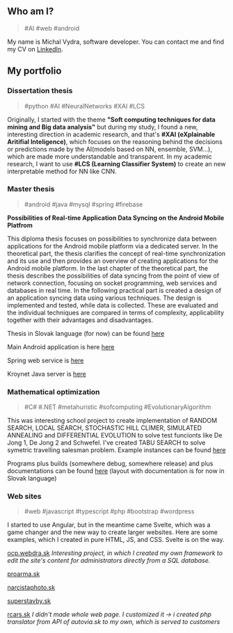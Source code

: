 ## Who am I?

> #AI #web #android

My name is Michal Vydra, software developer. You can contact me and find my CV on [LinkedIn](https://sk.linkedin.com/in/michal-vydra-a7045216a).

## My portfolio

### Dissertation thesis

> #python #AI #NeuralNetworks #XAI #LCS

Originally, I started with the theme **"Soft computing techniques for data mining and Big data analysis"** but during my study, I found a new, interesting direction in academic research, and that's **#XAI (eXplainable Aritifial Inteligence)**, which focuses on the reasoning behind the decisions or predictions made by the AI(models based on NN, ensemble, SVM...), which are made more understandable and transparent. In my academic research, I want to use **#LCS (Learning Classifier System)** to create an new interpretable method for NN like CNN.

### Master thesis

> #android #java #mysql #spring #firebase

**Possibilities of Real-time Application Data Syncing on the Android Mobile Platfrom**

This diploma thesis focuses on possibilities to synchronize data between applications for the Android mobile platform via a dedicated server. In the theoretical part, the thesis clarifies the concept of real-time synchronization and its use and then provides an overview of creating applications for the Android mobile platform. In the last chapter of the theoretical part, the thesis describes the possibilities of data syncing from the point of view of network connection, focusing on socket programming, web services and databases in real time. In the following practical part is created a design of an application syncing data using various techniques. The design is implemented and tested, while data is collected. These are evaluated and the individual techniques are compared in terms of complexity, applicability together with their advantages and disadvantages.

Thesis in Slovak language (for now) can be found [here](https://theses.cz/id/5b12gh/?lang=en;zpet=%2Fvyhledavani%2F%3Fsearch%3Dsynchronizace%20android%20real-time%26start%3D1;isshlret=Android%3B)

Main Android application is here [here](https://github.com/kamikazenb/androidAppThesis)

Spring web service is [here](https://github.com/kamikazenb/webServicesThesis) 

Kroynet Java server is [here](https://github.com/kamikazenb/kryoNetThesis) 

### Mathematical optimization

> #C# #.NET #metahuristic #sofcomputing #EvolutionaryAlgorithm

This was interesting school project to create implementation of RANDOM SEARCH, LOCAL SEARCH, STOCHASTIC HILL CLIMER, SIMULATED ANNEALING and DIFFERENTIAL EVOLUTION to solve test funcionts like De Jong 1, De Jong 2 and Schwefel. I've created TABU SEARCH to solve symetric travelling salesman problem. Example instances can be found [here](http://comopt.ifi.uni-heidelberg.de/software/TSPLIB95/XML-TSPLIB/instances/)

Programs plus builds (somewhere debug, somewhere release) and plus documentations can be found [here](https://github.com/kamikazenb/kamikazenb.github.io/blob/master/src/optimalization.zip) (layout with documentation is for now in Slovak language)

### Web sites

> #web #javascript #typescript #php #bootstrap #wordpress

I started to use Angular, but in the meantime came Svelte, which was a game changer and the new way to create larger websites. Here are some examples, which I created in pure HTML, JS, and CSS. Svelte is on the way.

[ocp.webdra.sk](http://ocp.webdra.sk) _Interesting project, in which I created my own framework to edit the site's content for administrators directly from a SQL database._

[proarma.sk](https://proarma.sk) 

[narcistaphoto.sk](https://narcistaphoto.sk) 

[superstavby.sk](https://superstavby.sk)

[rcars.sk](http://rcars.sk) _I didn't made whole web page. I customized it -> i created php translator from API of autovia.sk to my own, which is served to customers_
